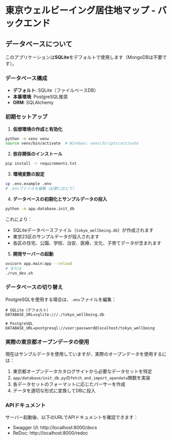# 東京ウェルビーイング居住地マップ - バックエンド

## データベースについて

このアプリケーションは**SQLite**をデフォルトで使用します（MongoDBは不要です）。

### データベース構成

- **デフォルト**: SQLite（ファイルベースDB）
- **本番環境**: PostgreSQL推奨
- **ORM**: SQLAlchemy

### 初期セットアップ

1. **仮想環境の作成と有効化**
```bash
python -m venv venv
source venv/bin/activate  # Windows: venv\Scripts\activate
```

2. **依存関係のインストール**
```bash
pip install -r requirements.txt
```

3. **環境変数の設定**
```bash
cp .env.example .env
# .envファイルを編集（必要に応じて）
```

4. **データベースの初期化とサンプルデータの投入**
```bash
python -m app.database.init_db
```

これにより：
- SQLiteデータベースファイル（`tokyo_wellbeing.db`）が作成されます
- 東京23区のサンプルデータが投入されます
- 各区の住宅、公園、学校、治安、医療、文化、子育てデータが含まれます

5. **開発サーバーの起動**
```bash
uvicorn app.main:app --reload
# または
./run_dev.sh
```

### データベースの切り替え

PostgreSQLを使用する場合は、`.env`ファイルを編集：

```env
# SQLite（デフォルト）
DATABASE_URL=sqlite:///./tokyo_wellbeing.db

# PostgreSQL
DATABASE_URL=postgresql://user:password@localhost/tokyo_wellbeing
```

### 実際の東京都オープンデータの使用

現在はサンプルデータを使用していますが、実際のオープンデータを使用するには：

1. 東京都オープンデータカタログサイトから必要なデータセットを特定
2. `app/database/init_db.py`の`fetch_and_import_opendata`関数を実装
3. 各データセットのフォーマットに応じたパーサーを作成
4. データを適切な形式に変換してDBに投入

### APIドキュメント

サーバー起動後、以下のURLでAPIドキュメントを確認できます：
- Swagger UI: http://localhost:8000/docs
- ReDoc: http://localhost:8000/redoc